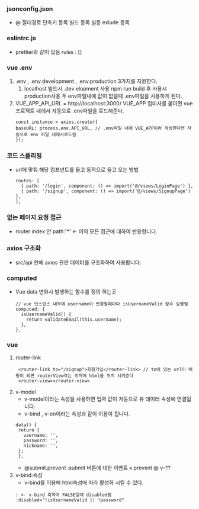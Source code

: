 ### jsonconfig.json
* @ 절대경로 단축키 등록 빌드 등록 빌등 exlude 등록
### eslintrc.js
* prettier와 같이 있음 rules : []

### vue .env
1. .env  , .env.development , .env.production 3가지를 지원한다.
   1. localhost 빌드시 .dev elopment 사용 npm run build 후 사용시 production사용 두 env파일내에 값이 없을때 .env파일을 사용하게 된다.
2. VUE_APP_API_URL = http://localhost:3000/ VUE_APP 접미사를 붙이면 vue 프로젝트 내에서 자동으로 .env파일을 로드해준다.
   ~~~
   const instance = axios.create({
   baseURL: process.env.API_URL, // .env파일 내에 VUE_APP이라 작성한다면 자동으로 env 파일 내에서로드됨
   });
   ~~~
### 코드 스플리팅
* url에 맞춰 해당 컴포넌트를 들고 동적으로 들고 오는 방법
  ~~~
  routes: [
    { path: '/login', component: () => import('@/views/LoginPage') },
    { path: '/signup', component: () => import('@/views/SignupPage') },
  ],
  ~~~
  
### 없는 페이지 요청 접근
* router index 안 path:'*' <- 이외 모든 접근에 대하여 반응합니다.

### axios 구조화
* src/api 안에 axios 관련 데이터를 구조화하여 사용합니다.

### computed
* Vue data 변화시 발생하는 함수를 정의 하는곳
  ~~~
  // vue 인스턴스 내부에 username이 변경될때마다 isUsernameValid 함수 실행됨
  computed: {
    isUsernameValid() {
      return validateEmail(this.username);
    },
  },
  ~~~

### vue
1. router-link
   ~~~
    <router-link to="/signup">회원가입</router-link> // to에 있는 url이 매핑이 되면 routerView라는 위치에 html을 위치 시켜준다
    <router-view></router-view>
   ~~~
2. v-model
   * v-model이라는 속성을 사용하면 입력 값이 자동으로 뷰 데이터 속성에 연결됩니다.
   * v-bind , v-on이라는 속성과 같이 이용이 됩니다.
   ~~~~
   data() {
    return {
      username: '',
      password: '',
      nickname: '',
    };
    },
   ~~~~
   * @submit.prevent :submit 버튼에 대한 이벤트 x prevent @ v-??
3. v-bind:속성
   * v-bind를 이용해 html속성애 따라 활성화 시킬 수 있다.
   ~~~
   : <- v-bind 축약어 FALSE일때 disabled됨
   :disabled="!isUsernameValid || !password"
   ~~~
   
